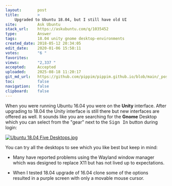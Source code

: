 ```yaml
---
layout:       post
title:        >
    Upgraded to Ubuntu 18.04, but I still have old UI
site:         Ask Ubuntu
stack_url:    https://askubuntu.com/q/1035452
type:         Answer
tags:         18.04 unity gnome desktop-environments
created_date: 2018-05-12 20:34:05
edit_date:    2020-01-06 15:58:11
votes:        "6 "
favorites:    
views:        "2,337 "
accepted:     Accepted
uploaded:     2025-08-18 11:20:17
git_md_url:   https://github.com/pippim/pippim.github.io/blob/main/_posts/2018/2018-05-12-Upgraded-to-Ubuntu-18.04_-but-I-still-have-old-UI.md
toc:          false
navigation:   false
clipboard:    false
---
```


When you were running Ubuntu 16.04 you were on the **Unity** interface. After upgrading to 18.04 the Unity interface is still there but new interfaces are offered as well. It sounds like you are searching for the **Gnome** Desktop which you can select from the "gear" next to the <kbd>Sign In</kbd> button during login:

[![Ubuntu 18.04 Five Desktops.jpg][1]][1]

You can try all the desktops to see which you like best but keep in mind:

- Many have reported problems using the Wayland window manager which was designed to replace X11 but has not lived up to expectations.
- When I tested 18.04 upgrade of 16.04 clone some of the options resulted in a purple screen with only a movable mouse cursor.


  [1]: https://pippim.github.io/assets/img/posts/2018/gR8UO.png
